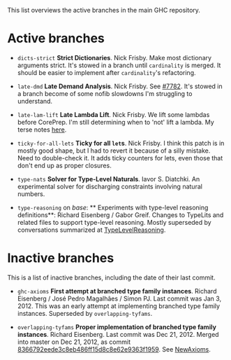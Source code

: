 
This list overviews the active branches in the main GHC repository.


# Active branches


- `dicts-strict` **Strict Dictionaries**.  Nick Frisby. Make most dictionary arguments strict. It's stowed in a branch until `cardinality` is merged. It should be easier to implement after `cardinality`'s refactoring.

- `late-dmd` **Late Demand Analysis**. Nick Frisby. See [\#7782](https://gitlab.staging.haskell.org/ghc/ghc/issues/7782). It's stowed in a branch become of some nofib slowdowns I'm struggling to understand.

- `late-lam-lift` **Late Lambda Lift**.  Nick Frisby. We lift some lambdas before CorePrep. I'm still determining when to 'not' lift a lambda. My terse notes [here](late-lam-lift).

- `ticky-for-all-lets` **Ticky for all `let`s**.  Nick Frisby. I think this patch is in mostly good shape, but I had to revert it because of a silly mistake. Need to double-check it. It adds ticky counters for lets, even those that don't end up as proper closures.

- `type-nats` **Solver for Type-Level Naturals**. Iavor S. Diatchki.  An experimental solver for discharging constraints involving natural numbers.

- `type-reasoning` on *base*: ** Experiments with type-level reasoning definitions**:  Richard Eisenberg / Gabor Greif. Changes to TypeLits and related files to support type-level reasoning. Mostly superseded by conversations summarized at [TypeLevelReasoning](type-level-reasoning).

# Inactive branches



This is a list of inactive branches, including the date of their last commit.


- `ghc-axioms` **First attempt at branched type family instances**. Richard Eisenberg / José Pedro Magalhães / Simon PJ. Last commit was Jan 3, 2012. This was an early attempt at implementing branched type family instances. Superseded by `overlapping-tyfams`.

- `overlapping-tyfams` **Proper implementation of branched type family instances**.  Richard Eisenberg. Last commit was Dec 21, 2012. Merged into master on Dec 21, 2012, as commit [8366792eede3c8eb486ff15d8c8e62e9363f1959](/trac/ghc/changeset/8366792eede3c8eb486ff15d8c8e62e9363f1959/ghc). See [NewAxioms](new-axioms).
